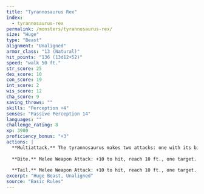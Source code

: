```yaml
---
title: "Tyrannosaurus Rex"
index:
  - tyrannosaurus-rex
permalink: /monsters/tyrannosaurus-rex/
size: "Huge"
type: "Beast"
alignment: "Unaligned"
armor_class: "13 (Natural)"
hit_points: "136 (13d12+52)"
speed: "walk 50 ft."
str_score: 25
dex_score: 10
con_score: 19
int_score: 2
wis_score: 12
cha_score: 9
saving_throws: ""
skills: "Perception +4"
senses: "Passive Perception 14"
languages: ""
challenge_rating: 8
xp: 3900
proficiency_bonus: "+3"
actions: |
  **Multiattack.** The tyrannosaurus makes two attacks: one with its bite and one with its tail. It can't make both attacks against the same target.
  
  **Bite.** Melee Weapon Attack: +10 to hit, reach 10 ft., one target. Hit: 33 (4d12 + 7) piercing damage. If the target is a Medium or smaller creature, it is grappled (escape DC 17). Until this grapple ends, the target is restrained, and the tyrannosaurus can't bite another target.
  
  **Tail.** Melee Weapon Attack: +10 to hit, reach 10 ft., one target. Hit: 20 (3d8 + 7) bludgeoning damage.
excerpt: "Huge Beast, Unaligned"
source: "Basic Rules"
---
```

